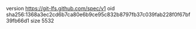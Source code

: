 version https://git-lfs.github.com/spec/v1
oid sha256:1368a3ec2cd6b7ca80e6b9ce95c832b8797fb37c039fab228f0f67bf39fb66d1
size 5532
